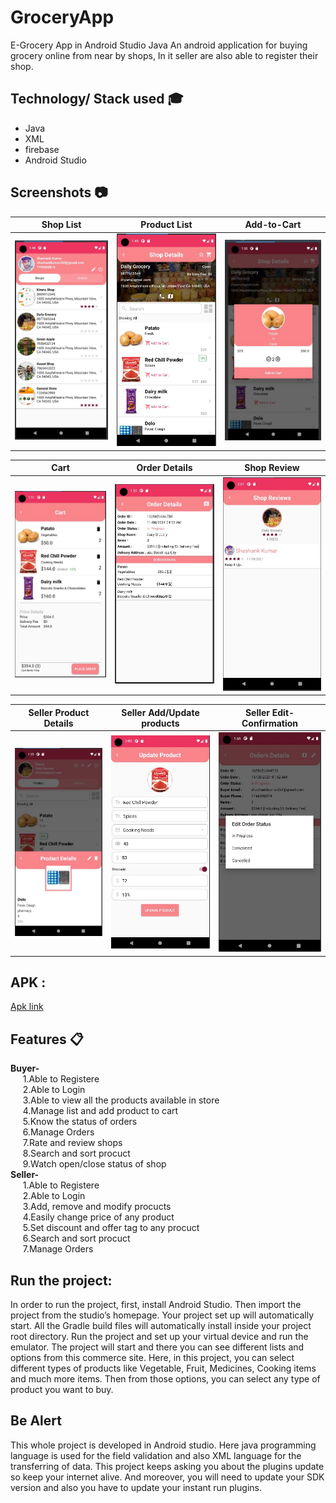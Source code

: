 # GroceryApp
E-Grocery App in Android Studio Java
An android application for buying grocery online from near by shops, In it seller are also able to register their shop.<br />
## Technology/ Stack used :mortar_board:
- Java 
- XML
- firebase
- Android Studio

## Screenshots :camera:

|                        Shop List                     |                        Product List                   |                       Add-to-Cart                     |
| :--------------------------------------------------: | :---------------------------------------------------: | :---------------------------------------------------: |
|        <img src="Screenshots/3.slist.jpg">           |           <img src="Screenshots/4.plist.jpg">         |          <img src="Screenshots/5.addcart.jpg">        |

|                         Cart                         |                        Order Details                  |                      Shop Review                      |
| :--------------------------------------------------: | :---------------------------------------------------: | :---------------------------------------------------: |
|         <img src="Screenshots/6.cart.jpg">           |        <img src="Screenshots/7.odetails.jpg">         |         <img src="Screenshots/9.reviews.jpg">         |

|                   Seller Product Details             |                Seller Add/Update products             |            Seller Edit-Confirmation                   |
| :--------------------------------------------------: | :---------------------------------------------------: | :---------------------------------------------------: |
|        <img src="Screenshots/12.pdetails.jpg">       |         <img src="Screenshots/13.add.jpg">            |   <img src="Screenshots/14.seller_Edit_order.jpg">    |

## APK :
[Apk link](https://drive.google.com/file/d/1l18Rs5QVvqe2qALZIIO-ACY7EGph_7_C/view?usp=sharing)

## Features :clipboard:
**Buyer-** <br/>
&nbsp;&nbsp;&nbsp;&nbsp;&nbsp;1.Able to Registere<br />
&nbsp;&nbsp;&nbsp;&nbsp;&nbsp;2.Able to Login <br />
&nbsp;&nbsp;&nbsp;&nbsp;&nbsp;3.Able to view all the products available in store<br />
&nbsp;&nbsp;&nbsp;&nbsp;&nbsp;4.Manage list and add product to cart<br />
&nbsp;&nbsp;&nbsp;&nbsp;&nbsp;5.Know the status of orders<br />
&nbsp;&nbsp;&nbsp;&nbsp;&nbsp;6.Manage Orders<br />
&nbsp;&nbsp;&nbsp;&nbsp;&nbsp;7.Rate and review shops<br />
&nbsp;&nbsp;&nbsp;&nbsp;&nbsp;8.Search and sort procuct<br />
&nbsp;&nbsp;&nbsp;&nbsp;&nbsp;9.Watch open/close status of shop<br />
**Seller-** <br/>
&nbsp;&nbsp;&nbsp;&nbsp;&nbsp;1.Able to Registere<br />
&nbsp;&nbsp;&nbsp;&nbsp;&nbsp;2.Able to Login <br />
&nbsp;&nbsp;&nbsp;&nbsp;&nbsp;3.Add, remove and modify procucts<br />
&nbsp;&nbsp;&nbsp;&nbsp;&nbsp;4.Easily change price of any product<br />
&nbsp;&nbsp;&nbsp;&nbsp;&nbsp;5.Set discount and offer tag to any procuct<br />
&nbsp;&nbsp;&nbsp;&nbsp;&nbsp;6.Search and sort procuct<br />
&nbsp;&nbsp;&nbsp;&nbsp;&nbsp;7.Manage Orders<br />


## Run the project:
In order to run the project, first, install Android Studio. Then import the project from the studio’s homepage. Your project set up will automatically start. All the Gradle build files will automatically install inside your project root directory. Run the project and set up your virtual device and run the emulator. The project will start and there you can see different lists and options from this commerce site. Here, in this project, you can select different types of products like Vegetable, Fruit, Medicines, Cooking items and much more items. Then from those options, you can select any type of product you want to buy.

## Be Alert
This whole project is developed in Android studio. Here java programming language is used for the field validation and also XML language for the transferring of data. This project keeps asking you about the plugins update so keep your internet alive. And moreover, you will need to update your SDK version and also you have to update your instant run plugins.
